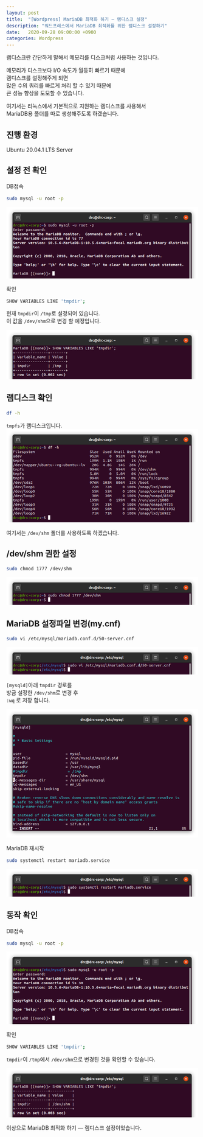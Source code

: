 ```yaml
---
layout: post
title:  "[Wordpress] MariaDB 최적화 하기 — 램디스크 설정"
description: "워드프레스에서 MariaDB 최적화를 위한 램디스크 설정하기"
date:   2020-09-28 09:00:00 +0900
categories: Wordpress
---
```

램디스크란 간단하게 말해서 메모리를 디스크처럼 사용하는 것입니다.

메모리가 디스크보다 I/O 속도가 월등히 빠르기 때문에  
램디스크를 설정해주게 되면  
많은 수의 쿼리를 빠르게 처리 할 수 있기 때문에  
큰 성능 향상을 도모할 수 있습니다.

여기서는 리눅스에서 기본적으로 지원하는 램디스크를 사용해서  
MariaDB용 폴더를 따로 생성해주도록 하겠습니다.

## 진행 환경

Ubuntu 20.04.1 LTS Server

## 설정 전 확인

DB접속

```bash
sudo mysql -u root -p
```

![MariaDB 최적화 하기 — 램디스크 설정-1](/assets/images/2020-09-28/optimizing-mariadb-using-ramdisk-1.png)

확인

```bash
SHOW VARIABLES LIKE 'tmpdir';
```

현재 `tmpdir`이 `/tmp`로 설정되어 있습니다.  
이 값을 `/dev/shm`으로 변경 할 예정입니다.

![MariaDB 최적화 하기 — 램디스크 설정-2](/assets/images/2020-09-28/optimizing-mariadb-using-ramdisk-2.png)

## 램디스크 확인

```bash
df -h
```

`tmpfs`가 램디스크입니다.
![MariaDB 최적화 하기 — 램디스크 설정-3](/assets/images/2020-09-28/optimizing-mariadb-using-ramdisk-3.png)

여기서는 `/dev/shm` 폴더를 사용하도록 하겠습니다.

## /dev/shm 권한 설정

```bash
sudo chmod 1777 /dev/shm
```

![MariaDB 최적화 하기 — 램디스크 설정-4](/assets/images/2020-09-28/optimizing-mariadb-using-ramdisk-4.png)

## MariaDB 설정파일 변경(my.cnf)

```bash
sudo vi /etc/mysql/mariadb.conf.d/50-server.cnf
```

![MariaDB 최적화 하기 — 램디스크 설정-5](/assets/images/2020-09-28/optimizing-mariadb-using-ramdisk-5.png)

`[mysqld]`아래 `tmpdir` 경로를  
방금 설정한 `/dev/shm`로 변경 후  
`:wq` 로 저장 합니다.

![MariaDB 최적화 하기 — 램디스크 설정-6](/assets/images/2020-09-28/optimizing-mariadb-using-ramdisk-6.png)

MariaDB 재시작

```bash
sudo systemctl restart mariadb.service
```

![MariaDB 최적화 하기 — 램디스크 설정-7](/assets/images/2020-09-28/optimizing-mariadb-using-ramdisk-7.png)

## 동작 확인

DB접속

```bash
sudo mysql -u root -p
```

![MariaDB 최적화 하기 — 램디스크 설정-8](/assets/images/2020-09-28/optimizing-mariadb-using-ramdisk-8.png)

확인

```bash
SHOW VARIABLES LIKE 'tmpdir';
```

`tmpdir`이 `/tmp`에서 `/dev/shm`으로 변경된 것을 확인할 수 있습니다.

![MariaDB 최적화 하기 — 램디스크 설정-9](/assets/images/2020-09-28/optimizing-mariadb-using-ramdisk-9.png)

이상으로 MariaDB 최적화 하기 — 램디스크 설정이었습니다.